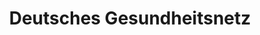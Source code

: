 ---
image: ./images/dgn-landing.webp
url: "https://www.dgn.de/"
title: Deutsches Gesundheitsnetz
time: 02.2024 - today
description: As a Frontend Developer I am creating and designing the Frontend for portals in the healthcare industry - internal and external.
stack:
  - Web Components
  - Redux-Toolkit
  - React
  - AngularJS
---